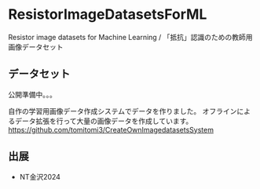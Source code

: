 # ResistorImageDatasetsForML
Resistor image datasets for Machine Learning / 「抵抗」認識のための教師用画像データセット

## データセット
公開準備中。。。

自作の学習用画像データ作成システムでデータを作りました。
オフラインによるデータ拡張を行って大量の画像データを作成しています。
https://github.com/tomitomi3/CreateOwnImagedatasetsSystem

## 出展
* NT金沢2024

